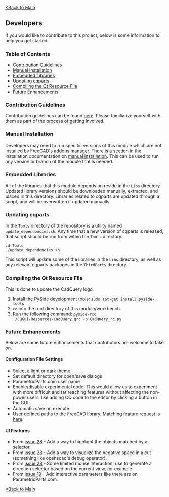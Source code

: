 [<Back to Main](index.md)
## Developers

If you would like to contribute to this project, below is some information to help you get started.

### Table of Contents
- [Contribution Guidelines](developers.md#contribution-guidelines)
- [Manual Installation](developers.md#manual-installation)
- [Embedded Libraries](developers.md#embedded-libraries)
- [Updating cqparts](developers.md#updating-cqparts)
- [Compiling the Qt Resource File](developers.md#compiling-the-qt-resource-file)
- [Future Enhancements](developers.md#future-enhancements)

### Contribution Guidelines

Contribution guidelines can be found [here](https://github.com/jmwright/cadquery-freecad-module/blob/master/CONTRIBUTING.md). Please familiarize yourself with them as part of the process of getting involved.

### Manual Installation
Developers may need to run specific versions of this module which are not installed by FreeCAD's addons manager. There is a section in the installation documentation on [manual installation](installation.md#manual). This can be used to run any version or branch of the module that is needed.

### Embedded Libraries
All of the libraries that this module depends on reside in the `Libs` directory. Updated library versions should be downloaded manually, extracted, and placed in this directory. Libraries related to cqparts are updated through a script, and will be overwritten if updated manually.

### Updating cqparts
In the `Tools` directory of the repository is a utility named `update_dependencies.sh`. Any time that a new version of cqparts is released, that script should be run from within the `Tools` directory.
```
cd Tools
./update_dependencies.sh
```
This script will update some of the libraries in the `Libs` directory, as well as any relevant cqparts packages in the `ThirdParty` directory.

### Compiling the Qt Resource File
This is done to update the CadQuery logo.
1. Install the PySide development tools: `sudo apt-get install pyside-tools`
2. `cd` into the root directory of this module/workbench.
3. Run the following command: `pyside-rcc ./CQGui/Resources/CadQuery.qrc -o CadQuery_rc.py`

### Future Enhancements
Below are some future enhancements that contributors are welcome to take on.

#### Configuration File Settings
* Select a light or dark theme
* Set default directory for open/save dialogs
* ParametricParts.com user name
* Enable/disable experimental code. This would allow us to experiment with more difficult and far reaching features without affecting the non-power users, like adding CQ code to the editor by clicking a button in the GUI.
* Automatic save on execute
* User defined paths to the FreeCAD library. Matching feature request is [here](https://github.com/jmwright/cadquery-freecad-module/issues/48).

#### UI Features

* From [issue 28](https://github.com/jmwright/cadquery-freecad-module/issues/28) - Add a way to highlight the objects matched by a selector.
* From [issue 28](https://github.com/jmwright/cadquery-freecad-module/issues/28) - Add a way to visualize the negative space in a cut (something like openscad's debug operator).
* From [issue 28](https://github.com/jmwright/cadquery-freecad-module/issues/28) - Some limited mouse interaction; use to generate a direction selector based on the current view, for example.
* From [issue 19](https://github.com/jmwright/cadquery-freecad-module/issues/19) - Add interactive parameters like there are on ParametricParts.com.

[<Back to Main](index.md)
